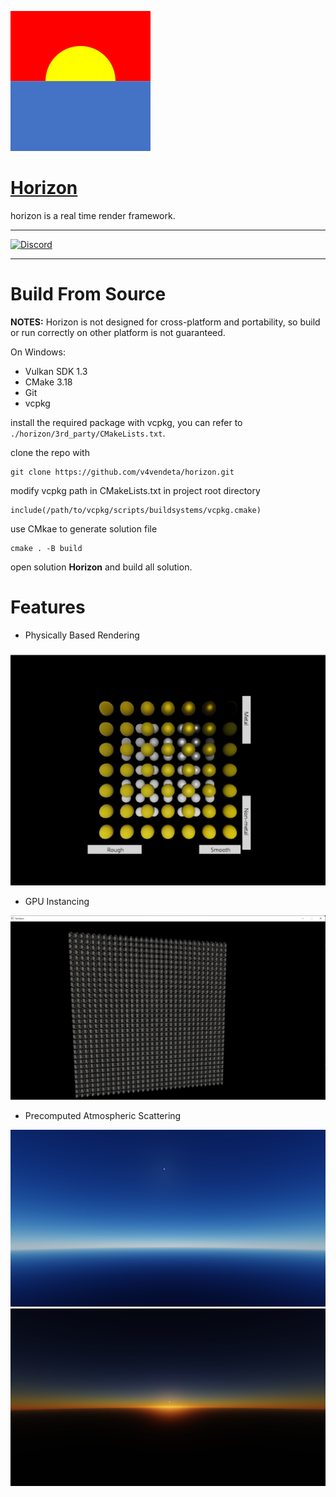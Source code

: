 ![](docs/figs/horizon_224.png)

# [Horizon](https://github.com/v4vendeta/horizon/)

horizon is a real time render framework.

---

[![Discord](https://badgen.net/badge/icon/discord?icon=discord&label)](https://discord.gg/sc33JSBKVQ)

---

# Build From Source

**NOTES:** Horizon is not designed for cross-platform and portability, so build or run correctly on other platform is not guaranteed.

On Windows:

- Vulkan SDK 1.3
- CMake 3.18
- Git
- vcpkg

install the required package with vcpkg, you can refer to ```./horizon/3rd_party/CMakeLists.txt```.

clone the repo with

~~~
git clone https://github.com/v4vendeta/horizon.git
~~~

modify vcpkg path in CMakeLists.txt in project root directory

~~~
include(/path/to/vcpkg/scripts/buildsystems/vcpkg.cmake)
~~~


use CMkae to generate solution file

~~~
cmake . -B build
~~~

open solution **Horizon** and build all solution.

<!-- ./app.exe -config_path D:/codes/horizon/horizon/app/EngineConfig.ini -->

# Features

- Physically Based Rendering

![](docs/figs/samples/pbr.png)

- GPU Instancing

![](docs/figs/samples/gpuinstancing.png)

- Precomputed Atmospheric Scattering

![](docs/figs/samples/atmosphere2.png)
![](docs/figs/samples/atmosphere1.png)
